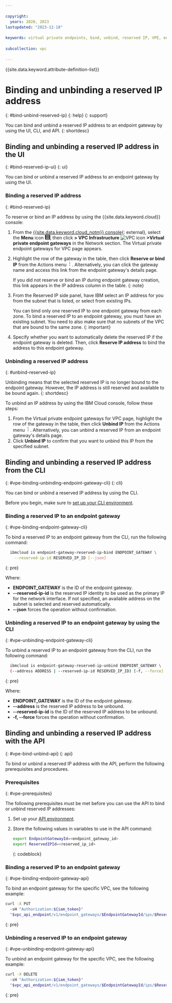 ```yaml
---

copyright:
  years: 2020, 2023
lastupdated: "2023-12-18"

keywords: virtual private endpoints, bind, unbind, reserved IP, VPE, endpoint gateways

subcollection: vpc

---
```


{{site.data.keyword.attribute-definition-list}}

# Binding and unbinding a reserved IP address
{: #bind-unbind-reserved-ip}
{: help}
{: support}

You can bind and unbind a reserved IP address to an endpoint gateway by using the UI, CLI, and API.
{: shortdesc}

## Binding and unbinding a reserved IP address in the UI
{: #bind-reserved-ip-ui}
{: ui}

You can bind or unbind a reserved IP address to an endpoint gateway by using the UI.

### Binding a reserved IP address
{: #bind-reserved-ip}

To reserve or bind an IP address by using the {{site.data.keyword.cloud}} console:

1. From the [{{site.data.keyword.cloud_notm}} console](/login){: external}, select the **Menu** icon ![menu icon](/images/menu_icon.png), then click **> VPC Infrastructure** ![VPC icon](../../icons/vpc.svg) **>Virtual private endpoint gateways** in the Network section. The Virtual private endpoint gateways for VPC page appears.
1. Highlight the row of the gateway in the table, then click **Reserve or bind IP** from the Actions menu ![Actions menu](images/overflow.png). Alternatively, you can click the gateway name and access this link from the endpoint gateway's details page.

   If you did not reserve or bind an IP during endpoint gateway creation, this link appears in the IP address column in the table.
   {: note}

1. From the Reserved IP side panel, have IBM select an IP address for you from the subnet that is listed, or select from existing IPs.

   You can bind only one reserved IP to one endpoint gateway from each zone. To bind a reserved IP to an endpoint gateway, you must have an existing subnet. You need to also make sure that no subnets of the VPC that are bound to the same zone.
   {: important}

1. Specify whether you want to automatically delete the reserved IP if the endpoint gateway is deleted. Then, click **Reserve IP address** to bind the address to this endpoint gateway.

### Unbinding a reserved IP address
{: #unbind-reserved-ip}

Unbinding means that the selected reserved IP is no longer bound to the endpoint gateway. However, the IP address is still reserved and available to be bound again.
{: shortdesc}

To unbind an IP address by using the IBM Cloud console, follow these steps:

1. From the Virtual private endpoint gateways for VPC page, highlight the row of the gateway in the table, then click **Unbind IP** from the Actions menu ![Actions menu](images/overflow.png). Alternatively, you can unbind a reserved IP from an endpoint gateway's details page.
1. Click **Unbind IP** to confirm that you want to unbind this IP from the specified subnet.

## Binding and unbinding a reserved IP address from the CLI
{: #vpe-binding-unbinding-endpoint-gateway-cli}
{: cli}

You can bind or unbind a reserved IP address by using the CLI.

Before you begin, make sure to [set up your CLI environment](/docs/vpc?topic=vpc-infrastructure-cli-plugin-vpc-reference).

### Binding a reserved IP to an endpoint gateway
{: #vpe-binding-endpoint-gateway-cli}

To bind a reserved IP to an endpoint gateway from the CLI, run the following command:

```sh
  ibmcloud is endpoint-gateway-reserved-ip-bind ENDPOINT_GATEWAY \
    --reserved-ip-id RESERVED_IP_ID [--json]
```
{: pre}

Where:

* **ENDPOINT_GATEWAY** is the ID of the endpoint gateway.
* **--reserved-ip-id** is the reserved IP identity to be used as the primary IP for the network interface. If not specified, an available address on the subnet is selected and reserved automatically.
* **--json** forces the operation without confirmation.

### Unbinding a reserved IP to an endpoint gateway by using the CLI
{: #vpe-unbinding-endpoint-gateway-cli}

To unbind a reserved IP to an endpoint gateway from the CLI, run the following command:

```sh
  ibmcloud is endpoint-gateway-reserved-ip-unbind ENDPOINT_GATEWAY \
  (--address ADDRESS | --reserved-ip-id RESERVED_IP_ID) [-f, --force]
```
{: pre}

Where:

* **ENDPOINT_GATEWAY** is the ID of the endpoint gateway.
* **--address** is the reserved IP address to be unbound.
* **--reserved-ip-id** is the ID of the reserved IP address to be unbound.
* **-f, --force** forces the operation without confirmation.

## Binding and unbinding a reserved IP address with the API
{: #vpe-bind-unbind-api}
{: api}

To bind or unbind a reserved IP address with the API, perform the following prerequisites and procedures.

### Prerequisites
{: #vpe-prerequisites}

The following prerequisites must be met before you can use the API to bind or unbind reserved IP addresses:

1. Set up your [API environment](/docs/vpc?topic=vpc-set-up-environment#api-prerequisites-setup).
1. Store the following values in variables to use in the API command:

    ```sh
    export EndpointGatewayId=<endpoint_gateway_id>
    export ReservedIPId=<reserved_ip_id>
    ```
    {: codeblock}

### Binding a reserved IP to an endpoint gateway
{: #vpe-binding-endpoint-gateway-api}

To bind an endpoint gateway for the specific VPC, see the following example:

```sh
curl -X PUT
  -sH "Authorization:${iam_token}"
  "$vpc_api_endpoint/v1/endpoint_gateways/$EndpointGatewayId/ips/$ReservedIPId?version=$api_version&generation=2"
```
{: pre}

### Unbinding a reserved IP to an endpoint gateway
{: #vpe-unbinding-endpoint-gateway-api}

To unbind an endpoint gateway for the specific VPC, see the following example:

```sh
curl -X DELETE
  -sH "Authorization:${iam_token}"
  "$vpc_api_endpoint/v1/endpoint_gateways/$EndpointGatewayId/ips/$ReservedIPId?version=$api_version&generation=2"
```
{: pre}
